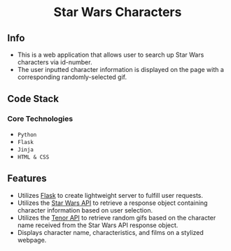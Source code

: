<div align="center">

# Star Wars Characters

</div>

## Info
- This is a web application that allows user to search up Star Wars characters via id-number. 
- The user inputted character information is displayed on the page with a corresponding randomly-selected gif. 

## Code Stack

### Core Technologies

- `Python`
- `Flask`
- `Jinja`
- `HTML & CSS`

## Features
- Utilizes [Flask](https://flask.palletsprojects.com/en/2.2.x/quickstart/) to create lightweight server to fulfill user requests.
- Utilizes the [Star Wars API](https://swapi.dev) to retrieve a response object containing character information based on user selection.
- Utilizes the [Tenor API](https://tenor.com/gifapi/documentation) to retrieve random gifs based on the character name received from the Star Wars API response object.
- Displays character name, characteristics, and films on a stylized webpage.



